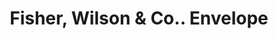 ---
doi: 10.7916/D8FR17QB
date_other: '1884'
date_other_textual: '1884'
form: printed ephemera
genre:
- Envelopes
name:
- Fisher, Wilson & Co.
object_in_context_url: https://biggert.cul.columbia.edu/items/view/ave_biggert_01283
subject_hierarchical_geographic:
- Cleveland, Ohio, United States
subject_name:
- Fisher, Wilson & Co.
title: Fisher, Wilson & Co.. Envelope
sort_title: Fisher, Wilson & Co.. Envelope
call_number: ave_biggert_01283
coordinates:
- 41.48222222222223,-81.66972222222223
pid: ave_biggert_01283
identifiers: ave_biggert_01283
canvas_id: ldpd:396545
permalink: "/items/ave_biggert_01283/"
layout: iiif-image-page
---